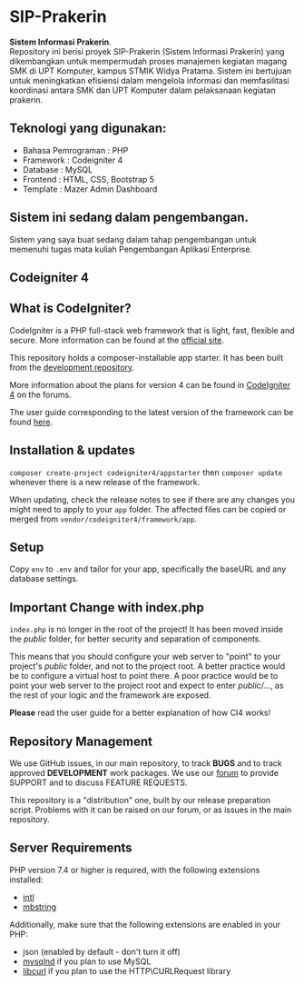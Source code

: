 # SIP-Prakerin
<b>Sistem Informasi Prakerin</b>.
<br>
Repository ini berisi proyek SIP-Prakerin (Sistem Informasi Prakerin) yang dikembangkan untuk mempermudah proses manajemen kegiatan magang SMK di UPT Komputer, kampus STMIK Widya Pratama. Sistem ini bertujuan untuk meningkatkan efisiensi dalam mengelola informasi dan memfasilitasi koordinasi antara SMK dan UPT Komputer dalam pelaksanaan kegiatan prakerin.

## Teknologi yang digunakan:

<ul>
  <li> Bahasa Pemrograman : PHP </li>
  <li> Framework          : Codeigniter 4 </li>
  <li> Database           : MySQL </li>
  <li> Frontend           : HTML, CSS, Bootstrap 5 </li>
  <li> Template           : Mazer Admin Dashboard </li>
</ul>

## Sistem ini sedang dalam pengembangan.

Sistem yang saya buat sedang dalam tahap pengembangan untuk memenuhi tugas mata kuliah Pengembangan Aplikasi Enterprise.

## Codeigniter 4

## What is CodeIgniter?

CodeIgniter is a PHP full-stack web framework that is light, fast, flexible and secure.
More information can be found at the [official site](https://codeigniter.com).

This repository holds a composer-installable app starter.
It has been built from the
[development repository](https://github.com/codeigniter4/CodeIgniter4).

More information about the plans for version 4 can be found in [CodeIgniter 4](https://forum.codeigniter.com/forumdisplay.php?fid=28) on the forums.

The user guide corresponding to the latest version of the framework can be found
[here](https://codeigniter4.github.io/userguide/).

## Installation & updates

`composer create-project codeigniter4/appstarter` then `composer update` whenever
there is a new release of the framework.

When updating, check the release notes to see if there are any changes you might need to apply
to your `app` folder. The affected files can be copied or merged from
`vendor/codeigniter4/framework/app`.

## Setup

Copy `env` to `.env` and tailor for your app, specifically the baseURL
and any database settings.

## Important Change with index.php

`index.php` is no longer in the root of the project! It has been moved inside the *public* folder,
for better security and separation of components.

This means that you should configure your web server to "point" to your project's *public* folder, and
not to the project root. A better practice would be to configure a virtual host to point there. A poor practice would be to point your web server to the project root and expect to enter *public/...*, as the rest of your logic and the
framework are exposed.

**Please** read the user guide for a better explanation of how CI4 works!

## Repository Management

We use GitHub issues, in our main repository, to track **BUGS** and to track approved **DEVELOPMENT** work packages.
We use our [forum](http://forum.codeigniter.com) to provide SUPPORT and to discuss
FEATURE REQUESTS.

This repository is a "distribution" one, built by our release preparation script.
Problems with it can be raised on our forum, or as issues in the main repository.

## Server Requirements

PHP version 7.4 or higher is required, with the following extensions installed:

- [intl](http://php.net/manual/en/intl.requirements.php)
- [mbstring](http://php.net/manual/en/mbstring.installation.php)

Additionally, make sure that the following extensions are enabled in your PHP:

- json (enabled by default - don't turn it off)
- [mysqlnd](http://php.net/manual/en/mysqlnd.install.php) if you plan to use MySQL
- [libcurl](http://php.net/manual/en/curl.requirements.php) if you plan to use the HTTP\CURLRequest library

